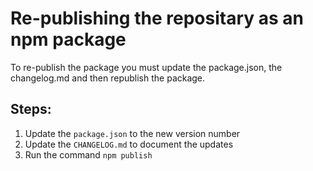 # Re-publishing the repositary as an npm package

To re-publish the package you must update the package.json, the changelog.md and then republish the package.

## Steps:

1.  Update the `package.json` to the new version number
2.  Update the `CHANGELOG.md` to document the updates
3.  Run the command `npm publish`
